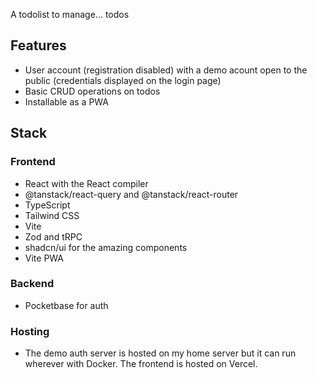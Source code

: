 A todolist to manage... todos

## Features

- User account (registration disabled) with a demo acount open to the public (credentials displayed on the login page)
- Basic CRUD operations on todos
- Installable as a PWA

## Stack

### Frontend

- React with the React compiler
- @tanstack/react-query and @tanstack/react-router
- TypeScript
- Tailwind CSS
- Vite
- Zod and tRPC
- shadcn/ui for the amazing components
- Vite PWA

### Backend

- Pocketbase for auth

### Hosting

- The demo auth server is hosted on my home server but it can run wherever with Docker. The frontend is hosted on Vercel.
